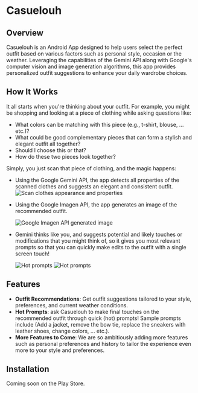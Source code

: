 # Casuelouh

## Overview

Casuelouh is an Android App designed to help users select the perfect outfit based on various factors such as personal style, occasion or the weather.
Leveraging the capabilities of the Gemini API along with Google's computer vision and image generation algorithms, this app provides personalized outfit suggestions to enhance your daily wardrobe choices.

## How It Works

It all starts when you're thinking about your outfit. For example, you might be shopping and looking at a piece of clothing while asking questions like:
- What colors can be matching with this piece (e.g., t-shirt, blouse, ... etc.)?
- What could be good complementary pieces that can form a stylish and elegant outfit all together?
- Should I choose this or that?
- How do these two pieces look together?


Simply, you just scan that piece of clothing, and the magic happens:
- Using the Google Gemini API, the app detects all properties of the scanned clothes and suggests an elegant and consistent outfit.
  ![Scan clothes appearance and properties](media/scan.png)
- Using the Google Imagen API, the app generates an image of the recommended outfit.

  ![Google Imagen API generated image](media/outfit.png)
- Gemini thinks like you, and suggests potential and likely touches or modifications that you might think of, so it gives you most relevant prompts so that you can quickly make edits to the outfit with a single screen touch!

  ![Hot prompts](media/hot_prompts1.jpeg)
  ![Hot prompts](media/hot_prompts2.jpeg)

## Features

- **Outfit Recommendations**: Get outfit suggestions tailored to your style, preferences, and current weather conditions.
- **Hot Prompts**: ask Casuelouh to make final touches on the recommended outfit through quick (hot) prompts! Sample prompts include (Add a jacket, remove the bow tie, replace the sneakers with leather shoes, change colors, ... etc.).
- **More Features to Come**: We are so ambitiously adding more features such as personal preferences and history to tailor the experience even more to your style and preferences.

## Installation

Coming soon on the Play Store.
